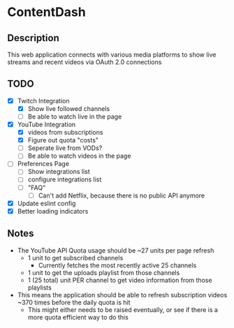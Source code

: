# ContentDash

## Description

This web application connects with various media platforms to show live streams and recent videos via OAuth 2.0 connections

## TODO

- [x] Twitch Integration
  - [x] Show live followed channels
  - [ ] Be able to watch live in the page
- [x] YouTube Integration
  - [x] videos from subscriptions
  - [x] Figure out quota "costs"
  - [ ] Seperate live from VODs?
  - [ ] Be able to watch videos in the page
- [ ] Preferences Page
  - [ ] Show integrations list
  - [ ] configure integrations list
  - [ ] "FAQ"
    - [ ] Can't add Netflix, because there is no public API anymore
- [x] Update eslint config
- [x] Better loading indicators

## Notes

- The YouTube API Quota usage should be ~27 units per page refresh
  - 1 unit to get subscribed channels
    - Currently fetches the most recently active 25 channels
  - 1 unit to get the uploads playlist from those channels
  - 1 (25 total) unit PER channel to get video information from those playlists
- This means the application should be able to refresh subscription videos ~370 times before the daily quota is hit
  - This might either needs to be raised eventually, or see if there is a more quota efficient way to do this
